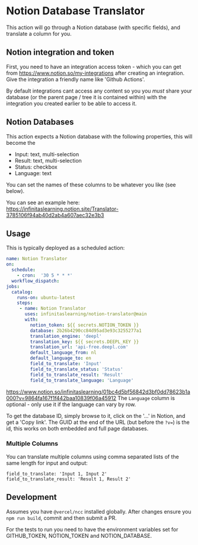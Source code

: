# Notion Database Translator

This action will go through a Notion database (with specific fields), and translate a column for you.

## Notion integration and token

First, you need to have an integration access token - which you can get from https://www.notion.so/my-integrations after creating an integration.  Give the integration a friendly name like 'Github Actions'.

By default integrations cant access any content so you you *must* share your database (or the parent page / tree it is contained within) with the integration you created earlier to be able to access it.

## Notion Databases

This action expects a Notion database with the following properties, this will become the 

  - Input: text, multi-selection
  - Result: text, multi-selection
  - Status: checkbox
  - Language: text  

You can set the names of these columns to be whatever you like (see below).

You can see an example here: https://infinitaslearning.notion.site/Translator-3785106f94ab40d2ab4a607aec32e3b3

## Usage

This is typically deployed as a scheduled action:

```yaml
name: Notion Translator
on:
  schedule:
    - cron:  '30 5 * * *'
  workflow_dispatch:
jobs:
  catalog:
    runs-on: ubuntu-latest
    steps:
     - name: Notion Translator  
       uses: infinitaslearning/notion-translator@main        
       with:          
         notion_token: ${{ secrets.NOTION_TOKEN }}
         database: 2b26b4290cc84d95ad3e93c3255277a1    
         translation_engine: 'deepl'
         translation_key: ${{ secrets.DEEPL_KEY }}
         translation_url: 'api-free.deepl.com'
         default_language_from: nl
         default_language_to: en
         field_to_translate: 'Input'
         field_to_translate_status: 'Status'
         field_to_translate_result: 'Result'
         field_to_translate_language: 'Language'

```
https://www.notion.so/infinitaslearning/01bc4d5bf56842d3bf0dd78623b1a000?v=9864fa167f1f442baa10839f06a45912
The `Language` column is optional - only use it if the language can vary by row.

To get the database ID, simply browse to it, click on the '...' in Notion, and get a 'Copy link'.  The GUID at the end of the URL (but before the `?v=`) is the id, this works on both embedded and full page databases.

### Multiple Columns

You can translate multiple columns using comma separated lists of the same length for input and output:

```
field_to_translate: 'Input 1, Input 2'
field_to_translate_result: 'Result 1, Result 2'
```

## Development

Assumes you have `@vercel/ncc` installed globally.
After changes ensure you `npm run build`, commit and then submit a PR.

For the tests to run you need to have the environment variables set for GITHUB_TOKEN, NOTION_TOKEN and NOTION_DATABASE.
